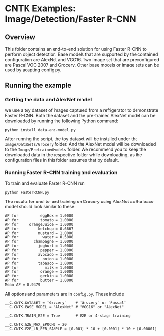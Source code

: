 # CNTK Examples: Image/Detection/Faster R-CNN

## Overview

This folder contains an end-to-end solution for using Faster R-CNN to perform object detection. 
Base models that are supported by the contained configuration are AlexNet and VGG16. 
Two image set that are preconfigured are Pascal VOC 2007 and Grocery. 
Other base models or image sets can be used by adapting config.py.

## Running the example

### Getting the data and AlexNet model

we use a toy dataset of images captured from a refrigerator to demonstrate Faster R-CNN. Both the dataset and the pre-trained AlexNet model can be downloaded by running the following Python command:

`python install_data-and-model.py`

After running the script, the toy dataset will be installed under the `Image/DataSets/Grocery` folder. And the AlexNet model will be downloaded to the `Image/PretrainedModels` folder. 
We recommend you to keep the downloaded data in the respective folder while downloading, as the configuration files in this folder assumes that by default.

### Running Faster R-CNN training and evaluation

To train and evaluate Faster R-CNN run 

`python FasterRCNN.py`

The results for end-to-end training on Grocery using AlexNet as the base model should look similar to these:

```
AP for          eggBox = 1.0000
AP for          tomato = 1.0000
AP for     orangeJuice = 1.0000
AP for         ketchup = 0.6667
AP for         mustard = 1.0000
AP for           water = 0.5000
AP for       champagne = 1.0000
AP for         joghurt = 1.0000
AP for          pepper = 1.0000
AP for         avocado = 1.0000
AP for           onion = 1.0000
AP for         tabasco = 1.0000
AP for            milk = 1.0000
AP for          orange = 1.0000
AP for          gerkin = 1.0000
AP for          butter = 1.0000
Mean AP = 0.9479
```

All options and parameters are in `config.py`. These include

```
__C.CNTK.DATASET = "Grocery"    # "Grocery" or "Pascal"
__C.CNTK.BASE_MODEL = "AlexNet" # "VGG16" or "AlexNet"

__C.CNTK.TRAIN_E2E = True       # E2E or 4-stage training

__C.CNTK.E2E_MAX_EPOCHS = 20
__C.CNTK.E2E_LR_PER_SAMPLE = [0.001] * 10 + [0.0001] * 10 + [0.00001]
```


